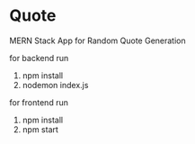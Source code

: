 # Quote
MERN Stack App for Random Quote Generation

for backend run
1. npm install
2. nodemon index.js

for frontend run

1. npm install
2. npm start
   
